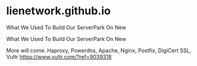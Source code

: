 # lienetwork.github.io
What We Used To Build Our ServerPark On New

What We Used To Build Our ServerPark On New

More will come.
Haproxy, Powerdns, Apache, Nginx, Postfix, DigiCert SSL, Vultr https://www.vultr.com/?ref=9039318
